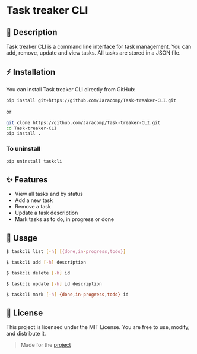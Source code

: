 # Task treaker CLI

## 📖 Description
Task treaker CLI is a command line interface for task management. You can add, remove, update and view tasks. All tasks are stored in a JSON file.

## ⚡ Installation
You can install Task treaker CLI directly from GitHub:
```bash
pip install git+https://github.com/Jaracomp/Task-treaker-CLI.git
```
or
```bash
git clone https://github.com/Jaracomp/Task-treaker-CLI.git
cd Task-treaker-CLI
pip install .
```

### To uninstall
```bash
pip uninstall taskcli
```

## ✨ Features
- View all tasks and by status
- Add a new task
- Remove a task
- Update a task description
- Mark tasks as to do, in progress or done

## 🚀 Usage
```bash
$ taskcli list [-h] [{done,in-progress,todo}]

$ taskcli add [-h] description

$ taskcli delete [-h] id

$ taskcli update [-h] id description

$ taskcli mark [-h] {done,in-progress,todo} id
```

## 📜 License
This project is licensed under the MIT License. You are free to use, modify, and distribute it.

> Made for the [project](https://roadmap.sh/projects/task-tracker)
